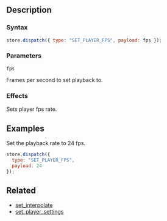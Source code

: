 ## Description

### Syntax

```javascript
store.dispatch({ type: "SET_PLAYER_FPS", payload: fps });
```

### Parameters

`fps`

Frames per second to set playback to.

### Effects

Sets player fps rate.

## Examples

Set the playback rate to 24 fps.

```javascript
store.dispatch({
  type: "SET_PLAYER_FPS",
  payload: 24
});
```

## Related

- [set_interpolate](./set_interpolate.md)
- [set_player_settings](./set_player_settings.md)
